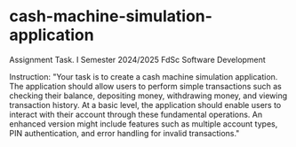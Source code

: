# cash-machine-simulation-application
Assignment Task. I Semester 2024/2025 FdSc Software Development

Instruction:
"Your task is to create a cash machine simulation application. The application should allow users to perform simple transactions such as checking their balance, depositing money, withdrawing money, and viewing transaction history. At a basic level, the application should enable users to interact with their account through these fundamental operations. An enhanced version might include features such as multiple account types, PIN authentication, and error handling for invalid transactions."